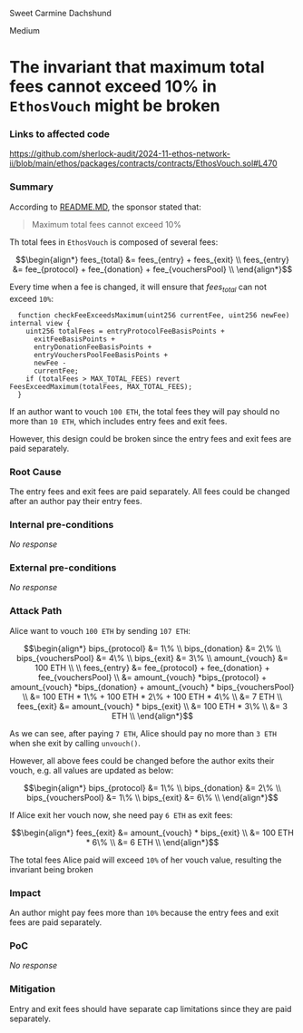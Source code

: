 Sweet Carmine Dachshund

Medium

# The invariant that maximum total fees cannot exceed 10% in `EthosVouch` might be broken

### Links to affected code
https://github.com/sherlock-audit/2024-11-ethos-network-ii/blob/main/ethos/packages/contracts/contracts/EthosVouch.sol#L470
### Summary

According to [README.MD](https://github.com/sherlock-audit/2024-11-ethos-network-ii?tab=readme-ov-file#q-are-there-any-limitations-on-values-set-by-admins-or-other-roles-in-the-codebase-including-restrictions-on-array-lengths), the sponsor stated that:
> Maximum total fees cannot exceed 10%

Th total fees in `EthosVouch` is composed of several fees:
```math
\begin{align*}
fees_{total} &= fees_{entry} + fees_{exit} \\
fees_{entry} &= fee_{protocol} + fee_{donation} + fee_{vouchersPool} \\
\end{align*}
```
Every time when a fee is changed, it will ensure that $fees_{total}$ can not exceed `10%`:
```solidity
  function checkFeeExceedsMaximum(uint256 currentFee, uint256 newFee) internal view {
    uint256 totalFees = entryProtocolFeeBasisPoints +
      exitFeeBasisPoints +
      entryDonationFeeBasisPoints +
      entryVouchersPoolFeeBasisPoints +
      newFee -
      currentFee;
    if (totalFees > MAX_TOTAL_FEES) revert FeesExceedMaximum(totalFees, MAX_TOTAL_FEES);
  }
```

If an author want to vouch `100 ETH`, the total fees they will pay should no more than `10 ETH`, which includes entry fees and exit fees.

However, this design could be broken since the entry fees and exit fees are paid separately. 


### Root Cause

The entry fees and exit fees are paid separately.  All fees could be changed after an author pay their entry fees.

### Internal pre-conditions

_No response_

### External pre-conditions

_No response_

### Attack Path

Alice want to vouch `100 ETH` by sending `107 ETH`:
```math
\begin{align*}
bips_{protocol} &= 1\% \\
bips_{donation} &= 2\% \\
bips_{vouchersPool} &= 4\% \\
bips_{exit} &= 3\% \\
amount_{vouch} &= 100 ETH \\
\\
fees_{entry} &= fee_{protocol} + fee_{donation} + fee_{vouchersPool} \\
&= amount_{vouch} *bips_{protocol} + amount_{vouch} *bips_{donation} + amount_{vouch} * bips_{vouchersPool} \\
&= 100 ETH * 1\% + 100 ETH  * 2\% + 100 ETH  * 4\% \\
&= 7 ETH
\\
fees_{exit} &= amount_{vouch} * bips_{exit} \\
&= 100 ETH * 3\% \\
&= 3 ETH \\
\end{align*}
```
As we can see, after paying `7 ETH`, Alice should pay no more than `3 ETH` when she exit by calling `unvouch()`.

However, all above fees could be changed before the author exits their vouch, e.g. all values are updated as below:
```math
\begin{align*}
bips_{protocol} &= 1\% \\
bips_{donation} &= 2\% \\
bips_{vouchersPool} &= 1\% \\
bips_{exit} &= 6\% \\
\end{align*}
```
If Alice exit her vouch now, she need pay `6 ETH` as exit fees:
```math
\begin{align*}
fees_{exit} &= amount_{vouch} * bips_{exit} \\
&= 100 ETH * 6\% \\
&= 6 ETH \\
\end{align*}
```

The total fees Alice paid will exceed `10%` of her vouch value, resulting the invariant being broken

### Impact

An author might pay fees more than `10%` because the entry fees and exit fees are paid separately. 

### PoC

_No response_

### Mitigation

Entry and exit fees should have separate cap limitations since they are paid separately.